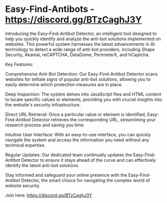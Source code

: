 # Easy-Find-Antibots - https://discord.gg/BTzCaghJ3Y

Introducing the Easy-Find-Antibot Detector, an intelligent tool designed to help you quickly identify and analyze the anti-bot solutions implemented on websites. This powerful system harnesses the latest advancements in AI technology to detect a wide range of anti-bot providers, including Shape Security, Akamai, reCAPTCHA, DataDome, PerimeterX, and hCaptcha.

Key Features:

Comprehensive Anti-Bot Detection: Our Easy-Find-Antibot Detector scans websites for telltale signs of popular anti-bot solutions, allowing you to easily determine which protection measures are in place.

Deep Inspection: The system delves into JavaScript files and HTML content to locate specific values or elements, providing you with crucial insights into the website's security infrastructure.

Direct URL Retrieval: Once a particular value or element is identified, Easy-Find-Antibot Detector retrieves the corresponding URL, streamlining your research process and saving you time.

Intuitive User Interface: With an easy-to-use interface, you can quickly navigate the system and access the information you need without any technical expertise.

Regular Updates: Our dedicated team continually updates the Easy-Find-Antibot Detector to ensure it stays ahead of the curve and can effectively identify the latest anti-bot solutions.

Stay informed and safeguard your online presence with the Easy-Find-Antibot Detector, the smart choice for navigating the complex world of website security.


Join here: https://discord.gg/BTzCaghJ3Y




                                                                                          